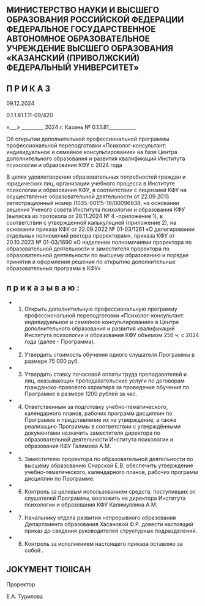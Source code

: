 <!-- image -->

## МИНИСТЕРСТВО НАУКИ И ВЫСШЕГО ОБРАЗОВАНИЯ РОССИЙСКОЙ ФЕДЕРАЦИИ ФЕДЕРАЛЬНОЕ ГОСУДАРСТВЕННОЕ АВТОНОМНОЕ ОБРАЗОВАТЕЛЬНОЕ УЧРЕЖДЕНИЕ ВЫСШЕГО ОБРАЗОВАНИЯ «КАЗАНСКИЙ (ПРИВОЛЖСКИЙ) ФЕДЕРАЛЬНЫЙ УНИВЕРСИТЕТ»

## П Р И К А З

09.12.2024

0.1.1.81.1.11-09/420

«\_\_\_» \_\_\_\_\_\_\_\_\_ 2024 г.                            Казань                            № 0.1.1.81\_\_\_\_\_\_\_\_\_\_\_

Об открытии дополнительной профессиональной программы профессиональной переподготовки «Психолог-консультант: индивидуальное и семейное консультирование» на базе Центра дополнительного образования и развития квалификаций Института психологии и образования КФУ с 2024 года

В  целях  удовлетворения  образовательных  потребностей  граждан  и  юридических лиц,  организации  учебного  процесса  в  Институте  психологии  и  образования  КФУ,  в соответствии  с  лицензией  КФУ  на  осуществление  образовательной  деятельности  от 22.09.2015 регистрационный  номер  Л035-00115-16/00096938,  на  основании  решения Ученого  совета  Института  психологии  и  образования  КФУ  (выписка  из  протокола  от 28.11.2024 № 4 -приложение 1), в соответствии с утвержденной калькуляцией (приложение 2), на основании приказа КФУ от 22.09.2022 № 01-03/1261 «О делегировании отдельных полномочий ректора проректорам», приказа КФУ от 20.10.2023 № 01-03/1690 «О наделении полномочиями проректора по образовательной деятельности и заместителя проректора по образовательной деятельности по высшему образованию и порядке принятия и оформления решения по открытию дополнительных образовательных программ в КФУ»

## п р и к а з ы в а ю :

- 1. Открыть  дополнительную  профессиональную  программу  профессиональной переподготовки «Психолог-консультант: индивидуальное и семейное консультирование» в Центре дополнительного образования и развития квалификаций Института психологии и образования КФУ объемом 256 ч. с 2024 года (далее - Программа).
- 2. Утвердить стоимость обучения одного слушателя Программы в размере 75 000 руб.
- 3. Утвердить ставку почасовой оплаты труда преподавателей и лиц, оказывающих преподавательские  услуги  по  договорам  гражданско-правового  характера  за  проведение обучения по Программе в размере 1200 рублей за час.

- 4. Ответственным  за  подготовку учебно-тематического, календарного планов, рабочих программ дисциплин по Программе и представление их на утверждение, а также реализацию Программы в соответствии с утверждёнными документами назначить заместителя директора по образовательной деятельности Института психологии и образования КФУ Галимова А.М.
- 5. Заместителю проректора по образовательной деятельности по высшему образованию Снарской Е.В. обеспечить утверждение учебно-тематического, календарного планов, рабочих программ дисциплин по Программе.
- 6. Контроль  за  целевым  использованием  средств,  поступивших  от  слушателей Программы, возложить на директора Института психологии и образования КФУ Калимуллина А.М.
- 7. Начальнику отдела развития непрерывного образования Департамента образования  Хасановой  Ф.Р.  довести  настоящий  приказ  до  сведения  руководителей структурных подразделений.
- 8. Контроль за исполнением настоящего приказа оставляю за собой .

## JOKYMEHT TIOIICAH

Проректор

Е.А. Турилова